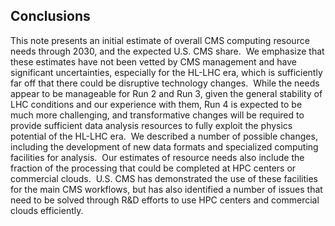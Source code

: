 Conclusions
-------------------

This note presents an initial estimate of overall CMS computing resource needs through 2030, and the expected U.S. CMS share.  We emphasize that these estimates have not been vetted by CMS management and have significant uncertainties, especially for the HL-LHC era, which is sufficiently far off that there could be disruptive technology changes.  While the needs appear to be manageable for Run 2 and Run 3, given the general stability of LHC conditions and our experience with them, Run 4 is expected to be much more challenging, and transformative changes will be required to provide sufficient data analysis resources to fully exploit the physics potential of the HL-LHC era.  We described a number of possible changes, including the development of new data formats and specialized computing facilities for analysis.  Our estimates of resource needs also include the fraction of the processing that could be completed at HPC centers or commercial clouds.  U.S. CMS has demonstrated the use of these facilities for the main CMS workflows, but has also identified a number of issues that need to be solved through R&D efforts to use HPC centers and commercial clouds efficiently.  
